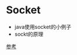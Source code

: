 # Socket
* java使用socket的小例子
* sockt的原理

[参考](http://www.cnblogs.com/levy-home/archive/2012/04/05/2432758.html)
